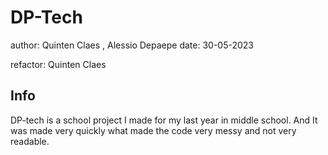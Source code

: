 # DP-Tech

author: Quinten Claes , Alessio Depaepe
date: 30-05-2023

refactor: Quinten Claes

## Info
DP-tech is a school project I made for my last year in middle school.
And It was made very quickly what made the code very messy and not very readable.
